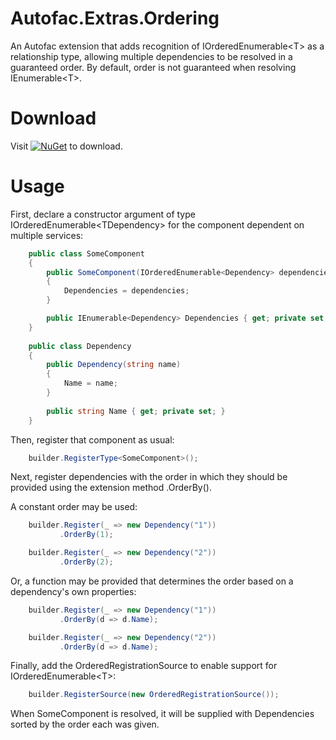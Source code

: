 Autofac.Extras.Ordering
=======================
An Autofac extension that adds recognition of IOrderedEnumerable&lt;T&gt; as a relationship type, allowing multiple dependencies to be resolved in a guaranteed order. 
By default, order is not guaranteed when resolving IEnumerable&lt;T&gt;.

Download
========
Visit [![NuGet](https://img.shields.io/nuget/v/Autofac.Extras.Ordering.svg)](https://www.nuget.org/packages/Autofac.Extras.Ordering/) to download.

Usage
=====
First, declare a constructor argument of type IOrderedEnumerable&lt;TDependency&gt; for the component dependent on multiple services:

```C#
    public class SomeComponent
    {
        public SomeComponent(IOrderedEnumerable<Dependency> dependencies)
        {
            Dependencies = dependencies;
        }

        public IEnumerable<Dependency> Dependencies { get; private set; }
    }
    
    public class Dependency
    {
        public Dependency(string name)
        {
            Name = name;
        }
        
        public string Name { get; private set; }
    }
```

Then, register that component as usual:

```C#
    builder.RegisterType<SomeComponent>();
```

Next, register dependencies with the order in which they should be provided using the extension method .OrderBy().

A constant order may be used:
```C#
    builder.Register(_ => new Dependency("1"))
           .OrderBy(1);

    builder.Register(_ => new Dependency("2"))
           .OrderBy(2);
```

Or, a function may be provided that determines the order based on a dependency's own properties:
```C#
    builder.Register(_ => new Dependency("1"))
           .OrderBy(d => d.Name);

    builder.Register(_ => new Dependency("2"))
           .OrderBy(d => d.Name);
```

Finally, add the OrderedRegistrationSource to enable support for IOrderedEnumerable&lt;T&gt;:
```C#
    builder.RegisterSource(new OrderedRegistrationSource());
```

When SomeComponent is resolved, it will be supplied with Dependencies sorted by the order each was given.
